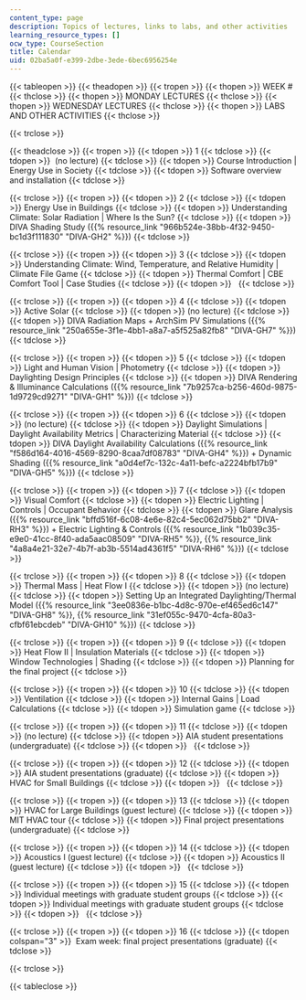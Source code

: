 ```yaml
---
content_type: page
description: Topics of lectures, links to labs, and other activities
learning_resource_types: []
ocw_type: CourseSection
title: Calendar
uid: 02ba5a0f-e399-2dbe-3ede-6bec6956254e
---
```


{{< tableopen >}}
{{< theadopen >}}
{{< tropen >}}
{{< thopen >}}
WEEK #
{{< thclose >}}
{{< thopen >}}
MONDAY LECTURES
{{< thclose >}}
{{< thopen >}}
WEDNESDAY LECTURES
{{< thclose >}}
{{< thopen >}}
LABS AND OTHER ACTIVITIES
{{< thclose >}}

{{< trclose >}}

{{< theadclose >}}
{{< tropen >}}
{{< tdopen >}}
1
{{< tdclose >}}
{{< tdopen >}}
 (no lecture)
{{< tdclose >}}
{{< tdopen >}}
Course Introduction | Energy Use in Society
{{< tdclose >}}
{{< tdopen >}}
Software overview and installation
{{< tdclose >}}

{{< trclose >}}
{{< tropen >}}
{{< tdopen >}}
2
{{< tdclose >}}
{{< tdopen >}}
Energy Use in Buildings
{{< tdclose >}}
{{< tdopen >}}
Understanding Climate: Solar Radiation | Where Is the Sun?
{{< tdclose >}}
{{< tdopen >}}
DIVA Shading Study ({{% resource_link "966b524e-38bb-4f32-9450-bc1d3f111830" "DIVA-GH2" %}})
{{< tdclose >}}

{{< trclose >}}
{{< tropen >}}
{{< tdopen >}}
3
{{< tdclose >}}
{{< tdopen >}}
Understanding Climate: Wind, Temperature, and Relative Humidity | Climate File Game
{{< tdclose >}}
{{< tdopen >}}
Thermal Comfort | CBE Comfort Tool | Case Studies
{{< tdclose >}}
{{< tdopen >}}
 
{{< tdclose >}}

{{< trclose >}}
{{< tropen >}}
{{< tdopen >}}
4
{{< tdclose >}}
{{< tdopen >}}
Active Solar
{{< tdclose >}}
{{< tdopen >}}
(no lecture)
{{< tdclose >}}
{{< tdopen >}}
DIVA Radiation Maps + ArchSim PV Simulations ({{% resource_link "250a655e-3f1e-4bb1-a8a7-a5f525a82fb8" "DIVA-GH7" %}})
{{< tdclose >}}

{{< trclose >}}
{{< tropen >}}
{{< tdopen >}}
5
{{< tdclose >}}
{{< tdopen >}}
Light and Human Vision | Photometry
{{< tdclose >}}
{{< tdopen >}}
Daylighting Design Principles
{{< tdclose >}}
{{< tdopen >}}
﻿DIVA Rendering & Illuminance Calculations﻿ ({{% resource_link "7b9257ca-b256-460d-9875-1d9729cd9271" "DIVA-GH1" %}})
{{< tdclose >}}

{{< trclose >}}
{{< tropen >}}
{{< tdopen >}}
6
{{< tdclose >}}
{{< tdopen >}}
(no lecture)
{{< tdclose >}}
{{< tdopen >}}
Daylight Simulations | Daylight Availability Metrics | Characterizing Material
{{< tdclose >}}
{{< tdopen >}}
DIVA Daylight Availability Calculations ({{% resource_link "f586d164-4016-4569-8290-8caa7df08783" "DIVA-GH4" %}}) + Dynamic Shading ({{% resource_link "a0d4ef7c-132c-4a11-befc-a2224bfb17b9" "DIVA-GH5" %}})
{{< tdclose >}}

{{< trclose >}}
{{< tropen >}}
{{< tdopen >}}
7
{{< tdclose >}}
{{< tdopen >}}
﻿Visual Comfort
{{< tdclose >}}
{{< tdopen >}}
Electric Lighting | Controls | Occupant Behavior
{{< tdclose >}}
{{< tdopen >}}
Glare Analysis ({{% resource_link "bffd516f-6c08-4e6e-82c4-5ec062d75bb2" "DIVA-RH3" %}}) + Electric Lighting & Controls ({{% resource_link "1b039c35-e9e0-41cc-8f40-ada5aac08509" "DIVA-RH5" %}}, {{% resource_link "4a8a4e21-32e7-4b7f-ab3b-5514ad4361f5" "DIVA-RH6" %}})
{{< tdclose >}}

{{< trclose >}}
{{< tropen >}}
{{< tdopen >}}
8
{{< tdclose >}}
{{< tdopen >}}
Thermal Mass | Heat Flow I
{{< tdclose >}}
{{< tdopen >}}
(no lecture)
{{< tdclose >}}
{{< tdopen >}}
Setting Up an Integrated Daylighting/Thermal Model ({{% resource_link "3ee0836e-b1bc-4d8c-970e-ef465ed6c147" "DIVA-GH8" %}}, {{% resource_link "31ef055c-9470-4cfa-80a3-cfbf61ebcdeb" "DIVA-GH10" %}})
{{< tdclose >}}

{{< trclose >}}
{{< tropen >}}
{{< tdopen >}}
9
{{< tdclose >}}
{{< tdopen >}}
Heat Flow II | Insulation Materials
{{< tdclose >}}
{{< tdopen >}}
Window Technologies | Shading
{{< tdclose >}}
{{< tdopen >}}
Planning for the final project
{{< tdclose >}}

{{< trclose >}}
{{< tropen >}}
{{< tdopen >}}
10
{{< tdclose >}}
{{< tdopen >}}
Ventilation
{{< tdclose >}}
{{< tdopen >}}
Internal Gains | Load Calculations
{{< tdclose >}}
{{< tdopen >}}
Simulation game
{{< tdclose >}}

{{< trclose >}}
{{< tropen >}}
{{< tdopen >}}
11
{{< tdclose >}}
{{< tdopen >}}
(no lecture)
{{< tdclose >}}
{{< tdopen >}}
AIA student presentations (undergraduate)
{{< tdclose >}}
{{< tdopen >}}
 
{{< tdclose >}}

{{< trclose >}}
{{< tropen >}}
{{< tdopen >}}
12
{{< tdclose >}}
{{< tdopen >}}
AIA student presentations (graduate)
{{< tdclose >}}
{{< tdopen >}}
HVAC for Small Buildings
{{< tdclose >}}
{{< tdopen >}}
 
{{< tdclose >}}

{{< trclose >}}
{{< tropen >}}
{{< tdopen >}}
13
{{< tdclose >}}
{{< tdopen >}}
HVAC for Large Buildings (guest lecture)
{{< tdclose >}}
{{< tdopen >}}
MIT HVAC tour
{{< tdclose >}}
{{< tdopen >}}
Final project presentations (undergraduate)
{{< tdclose >}}

{{< trclose >}}
{{< tropen >}}
{{< tdopen >}}
14
{{< tdclose >}}
{{< tdopen >}}
Acoustics I (guest lecture)
{{< tdclose >}}
{{< tdopen >}}
Acoustics II (guest lecture)
{{< tdclose >}}
{{< tdopen >}}
 
{{< tdclose >}}

{{< trclose >}}
{{< tropen >}}
{{< tdopen >}}
15
{{< tdclose >}}
{{< tdopen >}}
Individual meetings with graduate student groups
{{< tdclose >}}
{{< tdopen >}}
Individual meetings with graduate student groups
{{< tdclose >}}
{{< tdopen >}}
 
{{< tdclose >}}

{{< trclose >}}
{{< tropen >}}
{{< tdopen >}}
16
{{< tdclose >}}
{{< tdopen colspan="3" >}}
 Exam week: final project presentations (graduate)
{{< tdclose >}}

{{< trclose >}}

{{< tableclose >}}